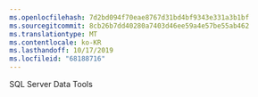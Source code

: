 ```yaml
---
ms.openlocfilehash: 7d2bd094f70eae8767d31bd4bf9343e331a3b1bf
ms.sourcegitcommit: 8cb26b7dd40280a7403d46ee59a4e57be55ab462
ms.translationtype: MT
ms.contentlocale: ko-KR
ms.lasthandoff: 10/17/2019
ms.locfileid: "68188716"
---
```

SQL Server Data Tools

